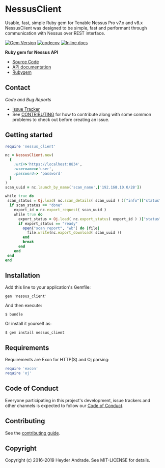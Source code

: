 NessusClient
=========

Usable, fast, simple Ruby gem for Tenable Nessus Pro v7.x and v8.x
NessusClient was designed to be simple, fast and performant through communication with Nessus over REST interface.

[![Gem Version](https://badge.fury.io/rb/nessus_client.svg)](https://badge.fury.io/rb/nessus_client) [![codecov](https://codecov.io/gh/heyder/nessus_client/branch/master/graph/badge.svg)](https://codecov.io/gh/heyder/nessus_client) [![Inline docs](http://inch-ci.org/github/heyder/nessus_client.svg?branch=master)](http://inch-ci.org/github/heyder/nessus_client)

**Ruby gem for Nessus API**

  * [Source Code](https://github.com/heyder/nessus_client)
  * [API documentation](https://rubydoc.info/github/heyder/nessus_client/master)
  * [Rubygem](https://rubygems.org/gems/nessus_client)


## Contact

*Code and Bug Reports*

* [Issue Tracker](https://github.com/heyder/nessus_client/issues)
* See [CONTRIBUTING](https://github.com/heyder/nessus_client/blob/master/CONTRIBUTING.md) for how to contribute along
with some common problems to check out before creating an issue.


Getting started
---------------

```ruby
require 'nessus_client'

nc = NessusClient.new(
  {
    :uri=>'https://localhost:8834', 
    :username=>'user',
    :password=> 'password'
  }
)
scan_uuid = nc.launch_by_name('scan_name',['192.168.10.0/28'])

while true do
 scan_status = Oj.load( nc.scan_details( scan_uuid ) )["info"]["status"] 
  if scan_status == "done"
    export_id = nc.export_request( scan_uuid )
    while true do
      export_status = Oj.load( nc.export_status( export_id ) )["status"]
      if export_status == "ready"
        open("scan_report", "wb") do |file|
          file.write(nc.export_download( scan_uuid ))
        end
        break  
      end
    end
 end
end
```

## Installation

Add this line to your application's Gemfile:

    gem 'nessus_client'

And then execute:

    $ bundle

Or install it yourself as:

    $ gem install nessus_client

## Requirements

Requirements are Exon for HTTP(S) and Oj parsing:

```ruby
require 'excon'
require 'oj'
```

## Code of Conduct

Everyone participating in this project's development, issue trackers and other channels is expected to follow our
[Code of Conduct](./CODE_OF_CONDUCT.md).

## Contributing

See the [contributing guide](./CONTRIBUTING.md).

## Copyright

Copyright (c) 2016-2019 Heyder Andrade. See MIT-LICENSE for details.
